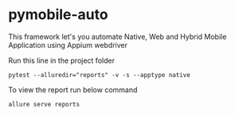 # pymobile-auto
This framework let's you automate Native, Web and Hybrid Mobile Application using Appium webdriver

Run this line in the project folder
```shell script
pytest --alluredir="reports" -v -s --apptype native
```
To view the report run below command
```shell script
allure serve reports
``` 

